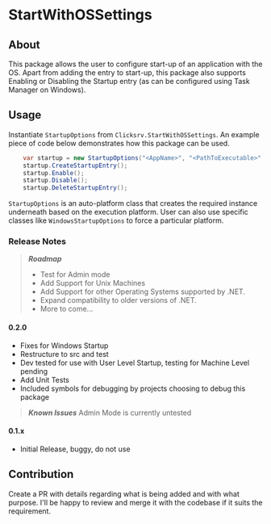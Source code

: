 # StartWithOSSettings

## About
This package allows the user to configure start-up of an application with the OS. Apart from adding the entry to start-up, this package also supports Enabling or Disabling the Startup entry (as can be configured using Task Manager on Windows).

## Usage
Instantiate `StartupOptions` from `Clicksrv.StartWithOSSettings`. An example piece of code below demonstrates how this package can be used.

```csharp
    var startup = new StartupOptions("<AppName>", "<PathToExecutable>", "<AnyArgumentsToBeSupplied>", global: false);
    startup.CreateStartupEntry();
    startup.Enable();
    startup.Disable();
    startup.DeleteStartupEntry();
```

`StartupOptions` is an auto-platform class that creates the required instance underneath based on the execution platform. User can also use specific classes like `WindowsStartupOptions` to force a particular platform.

### Release Notes

> <b><i>Roadmap</b></i>
> - Test for Admin mode
> - Add Support for Unix Machines
> - Add Support for other Operating Systems supported by .NET.
> - Expand compatibility to older versions of .NET.
> - More to come...

#### 0.2.0
- Fixes for Windows Startup
- Restructure to src and test
- Dev tested for use with User Level Startup, testing for Machine Level pending
- Add Unit Tests
- Included symbols for debugging by projects choosing to debug this package

> <b><i>Known Issues</b></i>
> Admin Mode is currently untested

#### 0.1.x
- Initial Release, buggy, do not use

## Contribution
Create a PR with details regarding what is being added and with what purpose. I'll be happy to review and merge it with the codebase if it suits the requirement.

